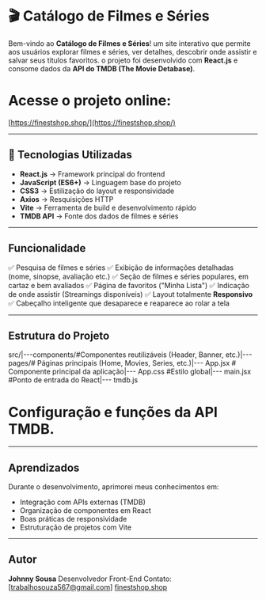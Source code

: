 # 🎬 Catálogo de Filmes e Séries

Bem-vindo ao **Catálogo de Filmes e Séries**! 
um site interativo que permite aos usuários explorar filmes e 
séries, ver detalhes, descobrir onde assistir e salvar seus 
titulos favoritos.
o projeto foi desenvolvido com **React.js** e consome 
dados da **API do TMDB (The Movie Detabase)**.

# **Acesse o projeto online:**
[https://finestshop.shop/](https://finestshop.shop/)

---

## 🚀 Tecnologias Utilizadas

- **React.js** → Framework principal do frontend
- **JavaScript (ES6+)** → Linguagem base do projeto
- **CSS3** → Estilização do layout e responsividade
- **Axios** → Resquisições HTTP
- **Vite** → Ferramenta de build e desenvolvimento rápido
- **TMDB API** → Fonte dos dados de filmes e séries

---

## Funcionalidade

✅ Pesquisa de filmes e séries
✅ Exibição de informações detalhadas (nome, sinopse, avaliação etc.)
✅ Seção de filmes e séries populares, em cartaz e bem avaliados
✅ Página de favoritos ("Minha Lista")
✅ Indicação de onde assistir (Streamings disponíveis)
✅ Layout totalmente **Responsivo**
✅ Cabeçalho inteligente que desaparece e reaparece ao rolar a tela

---

## Estrutura do Projeto

src/|---components/#Componentes reutilizáveis
(Header, Banner, etc.)|--- pages/# Páginas principais
(Home, Movies, Series, etc.)|--- App.jsx # Componente
principal da aplicação|--- App.css #Estilo global|---
main.jsx #Ponto de entrada do React|--- tmdb.js 
# Configuração e funções da API TMDB.

---

## Aprendizados

Durante o desenvolvimento, aprimorei meus conhecimentos em:
- Integração com APIs externas (TMDB)
- Organização de componentes em React
- Boas práticas de responsividade
- Estruturação de projetos com Vite

---

## Autor

**Johnny Sousa**
Desenvolvedor Front-End
Contato: [trabalhosouza567@gmail.com]
[finestshop.shop](https://finestshop.shop/)
